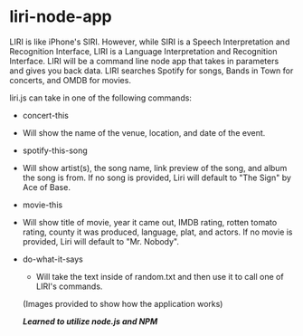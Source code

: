 # liri-node-app

LIRI is like iPhone's SIRI. However, while SIRI is a Speech Interpretation and Recognition Interface, LIRI is a Language Interpretation and Recognition Interface. LIRI will be a command line node app that takes in parameters and gives you back data.  LIRI searches Spotify for songs, Bands in Town for concerts, and OMDB for movies.

liri.js can take in one of the following commands:
* concert-this
 - Will show the name of the venue, location, and date of the event.
 
* spotify-this-song
 - Will show artist(s), the song name, link preview of the song, and album the song is from.  If no song is provided, Liri will default to "The Sign" by Ace of Base.
 
* movie-this
 - Will show title of movie, year it came out, IMDB rating, rotten tomato rating, county it was produced, language, plat, and actors.  If no movie is provided, Liri will default to "Mr. Nobody".

* do-what-it-says
  - Will take the text inside of random.txt and then use it to call one of LIRI's commands.
  
  (Images provided to show how the application works)
  
  ***Learned to utilize node.js and NPM***
